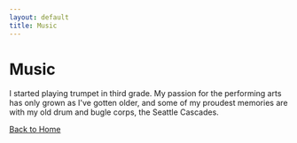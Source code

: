 ```yaml
---
layout: default
title: Music
---
```


# Music
I started playing trumpet in third grade. My passion for the performing arts has only grown as I've gotten older, and some of my proudest memories are with my old drum and bugle corps, the Seattle Cascades.

[Back to Home](../index.md)
